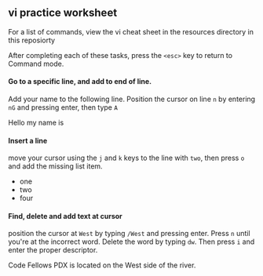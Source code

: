## vi practice worksheet

For a list of commands, view the vi cheat sheet in the resources directory in this reposiorty

After completing each of these tasks, press the `<esc>` key to return to Command mode.

#### Go to a specific line, and add to end of line.
Add your name to the following line.  Position the cursor on line `n` by entering `nG` and pressing enter, then type `A`

Hello my name is 

#### Insert a line
move your cursor using the `j` and `k` keys to the line with `two`, then press `o` and add the missing list item.

* one
* two
* four

#### Find, delete and add text at cursor 
position the cursor at `West` by typing `/West` and pressing enter.  Press `n` until you're at the incorrect word. Delete the word by typing `dw`.  Then press `i` and enter the proper descriptor.

Code Fellows PDX is located on the West side of the river.

#### 
